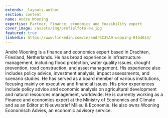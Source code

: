 ```yaml
---
extends: _layouts.author
section: content
name: Andre Wooning
expertise: Partner, Finance, economics and feasibility expert
cover_image: /assets/img/profielfoto-aw.jpg
featured: true
linkedin: https://www.linkedin.com/in/andr%C3%A9-wooning-01b4634/
---
```

André Wooning is a finance and economics expert based in Drachten, Friesland, Netherlands. He has broad experience in infrastructure management, including flood protection, water quality issues, drought prevention, road construction, and asset management. His experience also includes policy advice, investment analysis, impact assessments, and scenario studies.<!-- more --> He has served as a board member of various institutions, focusing mainly on executive and financial issues. His prior experiences include policy advice and economic analysis on agricultural development and natural resources management, worldwide. He is currently working as a Finance and economics expert at the Ministry of Economics and Climate and as an Editor at Nieuwsbrief Milieu & Economie. He also owns Wooning Economisch Advies, an economic advisory service.